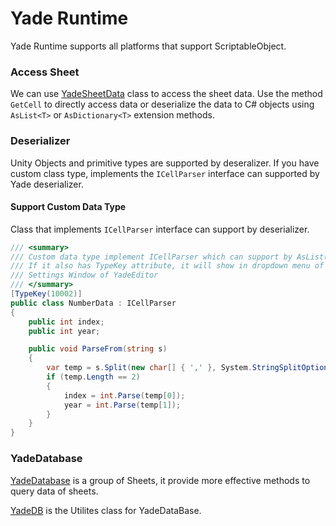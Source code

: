 # Yade Runtime

Yade Runtime supports all platforms that support ScriptableObject.

### Access Sheet

We can use [YadeSheetData](API.md#yadesheetdata) class to access the sheet data. Use the method `GetCell` to directly access data or deserialize the data to C# objects using `AsList<T>` or `AsDictionary<T>` extension methods.

### Deserializer

Unity Objects and primitive types are supported by deseralizer. If you have custom class type, implements the `ICellParser` interface can supported by Yade deserializer.

#### Support Custom Data Type

Class that implements `ICellParser` interface can support by deserializer.

```csharp
/// <summary>
/// Custom data type implement ICellParser which can support by AsList() method of YadeSheetData.
/// If it also has TypeKey attribute, it will show in dropdown menu of type header in Column Header
/// Settings Window of YadeEditor
/// </summary>
[TypeKey(10002)]
public class NumberData : ICellParser
{
    public int index;
    public int year;

    public void ParseFrom(string s)
    {
        var temp = s.Split(new char[] { ',' }, System.StringSplitOptions.RemoveEmptyEntries);
        if (temp.Length == 2)
        {
            index = int.Parse(temp[0]);
            year = int.Parse(temp[1]);
        }
    }
}
```

### YadeDatabase

[YadeDatabase](YadeDatabase.md) is a group of Sheets, it provide more effective methods to query data of sheets.

[YadeDB](YadeDB.md) is the Utilites class for YadeDataBase.
